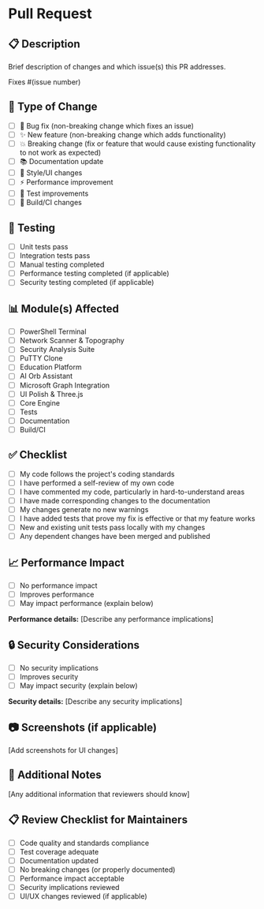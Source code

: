 # Pull Request

## 📋 Description
Brief description of changes and which issue(s) this PR addresses.

Fixes #(issue number)

## 🔄 Type of Change
- [ ] 🐛 Bug fix (non-breaking change which fixes an issue)
- [ ] ✨ New feature (non-breaking change which adds functionality)
- [ ] 💥 Breaking change (fix or feature that would cause existing functionality to not work as expected)
- [ ] 📚 Documentation update
- [ ] 🎨 Style/UI changes
- [ ] ⚡ Performance improvement
- [ ] 🧪 Test improvements
- [ ] 🔧 Build/CI changes

## 🧪 Testing
- [ ] Unit tests pass
- [ ] Integration tests pass
- [ ] Manual testing completed
- [ ] Performance testing completed (if applicable)
- [ ] Security testing completed (if applicable)

## 📊 Module(s) Affected
- [ ] PowerShell Terminal
- [ ] Network Scanner & Topography
- [ ] Security Analysis Suite
- [ ] PuTTY Clone
- [ ] Education Platform
- [ ] AI Orb Assistant
- [ ] Microsoft Graph Integration
- [ ] UI Polish & Three.js
- [ ] Core Engine
- [ ] Tests
- [ ] Documentation
- [ ] Build/CI

## ✅ Checklist
- [ ] My code follows the project's coding standards
- [ ] I have performed a self-review of my own code
- [ ] I have commented my code, particularly in hard-to-understand areas
- [ ] I have made corresponding changes to the documentation
- [ ] My changes generate no new warnings
- [ ] I have added tests that prove my fix is effective or that my feature works
- [ ] New and existing unit tests pass locally with my changes
- [ ] Any dependent changes have been merged and published

## 📈 Performance Impact
- [ ] No performance impact
- [ ] Improves performance
- [ ] May impact performance (explain below)

**Performance details:**
[Describe any performance implications]

## 🔒 Security Considerations
- [ ] No security implications
- [ ] Improves security
- [ ] May impact security (explain below)

**Security details:**
[Describe any security implications]

## 📷 Screenshots (if applicable)
[Add screenshots for UI changes]

## 🧠 Additional Notes
[Any additional information that reviewers should know]

## 📋 Review Checklist for Maintainers
- [ ] Code quality and standards compliance
- [ ] Test coverage adequate
- [ ] Documentation updated
- [ ] No breaking changes (or properly documented)
- [ ] Performance impact acceptable
- [ ] Security implications reviewed
- [ ] UI/UX changes reviewed (if applicable)